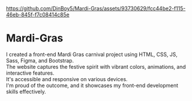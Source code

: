 https://github.com/DinBoy5/Mardi-Gras/assets/93730629/fcc44be2-f115-46eb-845f-f7c08414c85e

# Mardi-Gras

I created a front-end Mardi Gras carnival project using HTML, CSS, JS, Sass, Figma, and Bootstrap.<br>
The website captures the festive spirit with vibrant colors, animations, and interactive features.<br>
It's accessible and responsive on various devices.<br>
I'm proud of the outcome, and it showcases my front-end development skills effectively.

